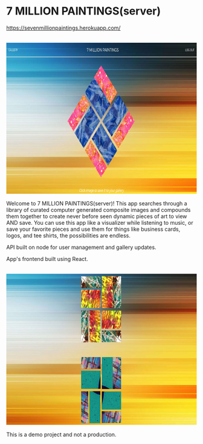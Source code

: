 <h1>7 MILLION PAINTINGS(server)</h1>

<a href="https://sevenmillionpaintings.herokuapp.com/"
  target="blank">https://sevenmillionpaintings.herokuapp.com/</a>
  <br>
  <br>

  <img src="./readme-images/art-page.png" height="400px">
  <br>

  <p>Welcome to 7 MILLION PAINTINGS(server)!  This app searches through a library of curated computer generated composite images and compounds them together to create never before seen dynamic pieces of art to view AND save.  You can use this app like a visualizer while listening to music, or save your favorite pieces and use them for things like business cards, logos, and tee shirts, the possibilities are endless.
  </p>
  <p>API built on node for user management and gallery updates.</p>
  <p>App's frontend built using React.</p>
  <br>

  <img src="./readme-images/gallery-page.png" height="400px">


  <p>This is a demo project and not a production.</p>
